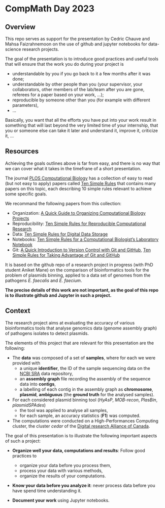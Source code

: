 # CompMath Day 2023

## Overview

This repo serves as support for the presentation by Cedric Chauve and
Mahsa Faizrahnemoon on the use of github and jupyter notebooks for
data-science research projects.

The goal of the presentation is to introduce good practices and useful tools
that will ensure that the work you do during your project is
- understandable by you if you go back to it a few months after it was done;
- understandable by other people than you (your supervisor, your collaborators,
  other members of the lab/team after you are gone, referees for a paper based
  on your work, ...);
- reproducible by someone other than you (for example with different parameters),
- ...

Basically, you want that all the efforts you have put into your work
result in something that will last beyond the very limited time
of your internship, that you or someone else can take it later and
understand it, improve it, criticize it, ...


## Resources

Achieving the goals outlines above is far from easy, and there is no way that
we can cover what it takes in the timefrane of a short presentation.

The journal <a href="https://journals.plos.org/ploscompbiol/">PLOS Computational Biology</a>
has a collection of easy to read (but not easy to apply) papers called
<a href="https://collections.plos.org/collection/ten-simple-rules/">Ten Simple Rules</a>
that contains many papers on this topic, each describing 10 simple rules
relevant to achieve some specific goals.

We recommand the following papers from this collection:  
- Organization:  <a href="https://journals.plos.org/ploscompbiol/article?id=10.1371/journal.pcbi.1000424">A Quick Guide to Organizing Computational Biology Projects</a>  
- Reproducibility:  <a href="https://journals.plos.org/ploscompbiol/article?id=10.1371/journal.pcbi.1003285">Ten Simple Rules for Reproducible Computational Research</a>  
- Data:   <a href="https://journals.plos.org/ploscompbiol/article?id=10.1371/journal.pcbi.1005097">Ten Simple Rules for Digital Data Storage</a>  
- Notebooks:   <a href="https://journals.plos.org/ploscompbiol/article?id=10.1371/journal.pcbi.1004385">Ten Simple Rules for a Computational Biologist’s Laboratory Notebook</a>  
- Git:   <a href="https://journals.plos.org/ploscompbiol/article?id=10.1371/journal.pcbi.1004668">A Quick Introduction to Version Control with Git and GitHub</a>,  <a href="https://journals.plos.org/ploscompbiol/article?id=10.1371/journal.pcbi.1004947">Ten Simple Rules for Taking Advantage of Git and GitHub</a>  



It is based on the github repo of a research project in progress (with
PhD student Aniket Mane) on the comparison of bioinformatics tools for
the problem of plasmids binning, applied to a data set of genomes from
the pathogens *E. faecalis* and *E. faecium*.

**The precise details of this work are not important, as the goal of
this repo is to illustrate github and Jupyter in such a project.**

## Context

The research project aims at evaluating the accuracy of various
bioinformatics tools that analyse genomics data (genome assembly
graph) of pathogens isolates to detect plasmids.

The elements of this project that are relevant for this presentation
are the following:
- The **data** was composed of a set of **samples**, where for each we were provided with
  - a unique **identifier**, the ID of the sample sequencing data on the
  <a href="https://www.ncbi.nlm.nih.gov/sra">NCBI SRA</a> data repository,
  - an **assembly graph** file recording the assembly of the sequence data into **contigs**,
  - a labelling of each contig in the assembly graph as **chromosome**, **plasmid**, **ambiguous**
  (the **ground truth** for the analysed samples).
- For each considered plasmid binning tool (*HyAsP*, *MOB-recon*, *PlasBin*, *plasmidSPAdes*)
  - the tool was applied to analyse all samples,
  - for each sample, an accuracy statistics (**F1**) was computed.
- The computations were conducted on a High-Performances Computing cluster,
  the cluster *cedar* of the <a href="https://alliancecan.ca">Digital research Alliance of Canada</a>.

The goal of this presentation is to illustrate the following important aspects of such a project:
- **Organize well your data, computations and results**:
  Follow good practices to
  - organize your data before you process them,
  - process your data with various methods,
  - organize the results of your computations.

- **Know your data before you analyze it**:
  never process data before you have spend time understanding it.

- **Document your work** using Jupyter notebooks.

